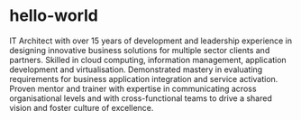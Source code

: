 # hello-world

IT Architect with over 15 years of development and leadership experience in designing innovative business solutions for multiple sector clients and partners. Skilled in cloud computing, information management, application development and virtualisation. Demonstrated mastery in evaluating requirements for business application integration and service activation. Proven mentor and trainer with expertise in communicating across organisational levels and with cross-functional teams to drive a shared vision and foster culture of excellence. 
